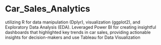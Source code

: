 # Car_Sales_Analytics
utilizing R for data manipulation (Dplyr), visualization (ggplot2), and Exploratory Data Analysis (EDA). Leveraged Power BI for creating insightful dashboards that highlighted key trends in car sales, providing actionable insights for decision-makers and use Tableau for Data Visualization
